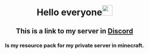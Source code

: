 <h1 align="center">Hello everyone<img src="https://github.com/blackcater/blackcater/raw/main/images/Hi.gif" height="32"/></h1>
<h2 align="center">This is a link to my server in <a href="https://discord.gg/3Tmc8UDSba" target="_blank">Discord</a></h2>
<h3 align="center">Is my resource pack for my private server in minecraft.</h3>

